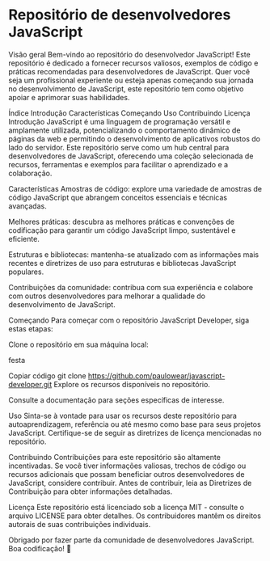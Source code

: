 # Repositório de desenvolvedores JavaScript
Visão geral
Bem-vindo ao repositório do desenvolvedor JavaScript! Este repositório é dedicado a fornecer recursos valiosos, exemplos de código e práticas recomendadas para desenvolvedores de JavaScript. Quer você seja um profissional experiente ou esteja apenas começando sua jornada no desenvolvimento de JavaScript, este repositório tem como objetivo apoiar e aprimorar suas habilidades.

Índice
Introdução
Características
Começando
Uso
Contribuindo
Licença
Introdução
JavaScript é uma linguagem de programação versátil e amplamente utilizada, potencializando o comportamento dinâmico de páginas da web e permitindo o desenvolvimento de aplicativos robustos do lado do servidor. Este repositório serve como um hub central para desenvolvedores de JavaScript, oferecendo uma coleção selecionada de recursos, ferramentas e exemplos para facilitar o aprendizado e a colaboração.

Características
Amostras de código: explore uma variedade de amostras de código JavaScript que abrangem conceitos essenciais e técnicas avançadas.

Melhores práticas: descubra as melhores práticas e convenções de codificação para garantir um código JavaScript limpo, sustentável e eficiente.

Estruturas e bibliotecas: mantenha-se atualizado com as informações mais recentes e diretrizes de uso para estruturas e bibliotecas JavaScript populares.

Contribuições da comunidade: contribua com sua experiência e colabore com outros desenvolvedores para melhorar a qualidade do desenvolvimento de JavaScript.

Começando
Para começar com o repositório JavaScript Developer, siga estas etapas:

Clone o repositório em sua máquina local:

festa

Copiar código
git clone https://github.com/paulowear/javascript-developer.git
Explore os recursos disponíveis no repositório.

Consulte a documentação para seções específicas de interesse.

Uso
Sinta-se à vontade para usar os recursos deste repositório para autoaprendizagem, referência ou até mesmo como base para seus projetos JavaScript. Certifique-se de seguir as diretrizes de licença mencionadas no repositório.

Contribuindo
Contribuições para este repositório são altamente incentivadas. Se você tiver informações valiosas, trechos de código ou recursos adicionais que possam beneficiar outros desenvolvedores de JavaScript, considere contribuir. Antes de contribuir, leia as Diretrizes de Contribuição para obter informações detalhadas.

Licença
Este repositório está licenciado sob a licença MIT - consulte o arquivo LICENSE para obter detalhes. Os contribuidores mantêm os direitos autorais de suas contribuições individuais.

Obrigado por fazer parte da comunidade de desenvolvedores JavaScript. Boa codificação! 🚀






